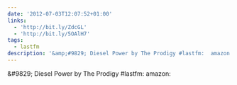 ```yaml
---
date: '2012-07-03T12:07:52+01:00'
links:
  - 'http://bit.ly/ZdcGL'
  - 'http://bit.ly/5OAlH7'
tags:
  - lastfm
description: '&amp;#9829; Diesel Power by The Prodigy #lastfm:  amazon: '
---
```

&amp;#9829; Diesel Power by The Prodigy #lastfm:  amazon: 
